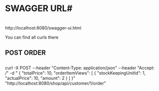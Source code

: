 # SWAGGER URL#
 #
http://localhost:8080/swagger-ui.html

You can find all curls there

## POST ORDER
 ##
curl -X POST --header "Content-Type: application/json" --header "Accept: */*" -d "  {
    \"totalPrice\": 10,
    \"orderItemViews\": [
      {
        \"stockKeepingUnitId\": 1,
        \"actualPrice\": 10,
        \"amount\": 2
      }
    ]
  }" "http://localhost:8080/shop/api/customer/1/order"
